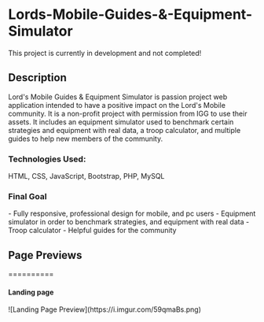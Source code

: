 # Lords-Mobile-Guides-&-Equipment-Simulator
This project is currently in development and not completed!

<h2>Description</h2>
Lord's Mobile Guides & Equipment Simulator is passion project web application intended to have a positive impact on the Lord's Mobile community. It is a non-profit project with permission from IGG to use their assets. It includes an equipment simulator used to benchmark certain strategies and equipment with real data, a troop calculator, and multiple guides to help new members of the community.

<h3>Technologies Used:</h3>
HTML, CSS, JavaScript, Bootstrap, PHP, MySQL

<h3>Final Goal</h3>
- Fully responsive, professional design for mobile, and pc users
- Equipment simulator in order to benchmark strategies, and equipment with real data
- Troop calculator
- Helpful guides for the community

<h2>Page Previews</h2>
==========
<h4>Landing page</h4>
![Landing Page Preview](https://i.imgur.com/59qmaBs.png)
